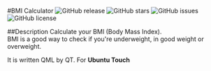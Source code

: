 #BMI Calculator
![GitHub release](https://img.shields.io/github/tag/avi-software/bmicalc.svg?style=flat-square)
![GitHub stars](https://img.shields.io/github/stars/avi-software/bmicalc.svg?style=flat-square)
![GitHub issues](https://img.shields.io/github/issues/avi-software/bmicalc.svg?style=flat-square)
![GitHub license](https://img.shields.io/github/license/avi-software/bmicalc.svg?style=flat-square)


##Description
Calculate your BMI (Body Mass Index).  
BMI is a good way to check if you're underweight, in good weight or overweight.

It is written QML by QT. For **Ubuntu Touch**


